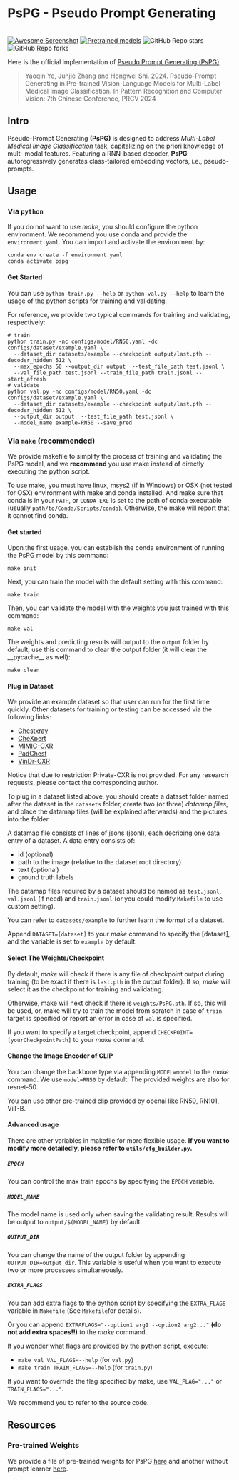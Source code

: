 # PsPG - Pseudo Prompt Generating

<br> [![Awesome Screenshot](https://img.shields.io/badge/Paper-PDF-red "Awesome Website")](https://arxiv.org/abs/2405.06468) [![Pretrained models](https://img.shields.io/badge/Pretrained-Models-blue)](https://drive.google.com/drive/folders/1aGHNXcWmaMrBnLr8a4AJpOlnwA6RhSP9?usp=sharing) ![GitHub Repo stars](https://img.shields.io/github/stars/fallingnight/PsPG)  ![GitHub Repo forks](https://img.shields.io/github/forks/fallingnight/PsPG)


Here is the official implementation of [Pseudo Prompt Generating (PsPG)](https://arxiv.org/abs/2405.06468). 

> Yaoqin Ye, Junjie Zhang and Hongwei Shi. 2024. Pseudo-Prompt Generating in Pre-trained Vision-Language Models for Multi-Label Medical Image Classification. In Pattern Recognition and Computer Vision: 7th Chinese Conference, PRCV 2024

## Intro
 Pseudo-Prompt Generating **(PsPG)** is designed to address _Multi-Label Medical Image Classification_ task, capitalizing on the priori knowledge of multi-modal features. Featuring a RNN-based decoder, **PsPG** autoregressively generates class-tailored embedding vectors, i.e., pseudo-prompts.

## Usage

### Via `python` 

If you do not want to use *make*, you should configure the python environment. We recommend you use conda and provide the `environment.yaml`. You can import and activate the environment by:

```shell
conda env create -f environment.yaml
conda activate pspg
```

#### Get Started

You can use `python train.py --help` or `python val.py --help` to learn the usage of the python scripts for training and validating.

For reference, we provide two typical commands for training and validating, respectively:

```shell
# train
python train.py -nc configs/model/RN50.yaml -dc configs/dataset/example.yaml \
  --dataset_dir datasets/example --checkpoint output/last.pth --decoder_hidden 512 \
  --max_epochs 50 --output_dir output  --test_file_path test.jsonl \
  --val_file_path test.jsonl --train_file_path train.jsonl --start_afresh 
# validate
python val.py -nc configs/model/RN50.yaml -dc configs/dataset/example.yaml \
  --dataset_dir datasets/example --checkpoint output/last.pth --decoder_hidden 512 \
  --output_dir output  --test_file_path test.jsonl \
  --model_name example-RN50 --save_pred
```

### Via `make` (recommended)

We provide makefile to simplify the process of training and validating the PsPG model, and we **recommend** you use make instead of directly executing the python script.

To use make, you must have linux, msys2 (if in Windows) or OSX (not tested for OSX) environment with make and conda installed. And make sure that conda is in your `PATH`, or `CONDA_EXE` is set to the path of conda executable (usually `path/to/Conda/Scripts/conda`). Otherwise, the make will report that it cannot find conda.

#### Get started

Upon the first usage, you can establish the conda environment of running the PsPG model by this command:

```shell
make init
```

Next, you can train the model with the default setting with this command:

```shell
make train
```

Then, you can validate the model with the weights you just trained with this command:

```shell
make val
```

The weights and predicting results will output to the `output` folder by default, use this command to clear the output folder (it will clear the \_\_pycache\_\_ as well):

```shell
make clean
```

#### Plug in Dataset

We provide an example dataset so that user can run for the first time quickly. Other datasets for training or testing can be accessed via the following links: 

+ [Chestxray](https://nihcc.app.box.com/v/ChestXray-NIHCC)
+ [CheXpert](https://stanfordmlgroup.github.io/competitions/chexpert/)
+ [MIMIC-CXR](https://physionet.org/content/mimic-cxr-jpg/2.1.0/)
+ [PadChest](http://bimcv.cipf.es/bimcv-projects/padchest/)
+ [VinDr-CXR](https://physionet.org/content/vindr-cxr/1.0.0/)

Notice that due to restriction Private-CXR is not provided. For any research requests, please contact the corresponding author.

To plug in a dataset listed above, you should create a dataset folder named after the dataset in the `datasets` folder, create two (or three) *datamap files*, and place the datamap files (will be explained afterwards) and the pictures into the folder.

A datamap file consists of lines of jsons (jsonl), each decribing one data entry of a dataset. A data entry consists of:

+ id (optional)
+ path to the image (relative to the dataset root directory)
+ text (optional)
+ ground truth labels

The datamap files required by a dataset should be named as `test.jsonl`, `val.jsonl` (if need) and `train.jsonl` (or you could modify `Makefile` to use custom setting).

You can refer to `datasets/example` to further learn the format of a dataset.

Append `DATASET=[dataset]` to your *make* command to specify the [dataset], and the variable is set to `example` by default.

#### Select The Weights/Checkpoint

By default, *make* will check if there is any file of checkpoint output during training (to be exact if there is `last.pth` in the output folder). If so, *make* will select it as the checkpoint for training and validating.

Otherwise, make will next check if there is `weights/PsPG.pth`. If so, this will be used, or, make will try to train the model from scratch in case of `train` target is specified or report an error in case of `val` is specified.

If you want to specify a target checkpoint, append `CHECKPOINT=[yourCheckpointPath]` to your *make* command. 

#### Change the Image Encoder of CLIP

You can change the backbone type via appending `MODEL=model` to the *make* command. We use `model=RN50` by default. The provided weights are also for resnet-50.

You can use other pre-trained clip provided by openai like RN50, RN101, ViT-B.

#### Advanced usage

There are other variables in makefile for more flexible usage. **If you want to modify more detailedly, please refer to `utils/cfg_builder.py`.**

##### `EPOCH`

You can control the max train epochs by specifying the `EPOCH` variable.

##### `MODEL_NAME`

The model name is used only when saving the validating result. Results will be output to `output/$(MODEL_NAME)` by default.

##### `OUTPUT_DIR`

You can change the name of the output folder by appending `OUTPUT_DIR=output_dir`. This variable is useful when you want to execute two or more processes simultaneously.


##### `EXTRA_FLAGS`

You can add extra flags to the python script by specifying the `EXTRA_FLAGS` variable in `Makefile` (See `Makefile`for details).

Or you can append `EXTRAFLAGS="--option1 arg1 --option2 arg2..."` **(do not add extra spaces!!)** to the *make* command.

If you wonder what flags are provided by the python script, execute:

+ `make val VAL_FLAGS=--help` (for `val.py`)
+ `make train TRAIN_FLAGS=--help` (for `train.py`)

If you want to override the flag specified by make, use `VAL_FLAG="..."` or `TRAIN_FLAGS="..."`.

We recommend you to refer to the source code. 

## Resources

### Pre-trained Weights

We provide a file of pre-trained weights for PsPG [here](https://drive.google.com/file/d/1Z6EBzMmRZNBhIXWsomtwCtFdNnwuJxRJ/view?usp=drive_link) and another without prompt learner [here](https://drive.google.com/file/d/1jpAMN09j4p3VtyCWbYtNprRi6gRhp41B/view?usp=drive_link).


